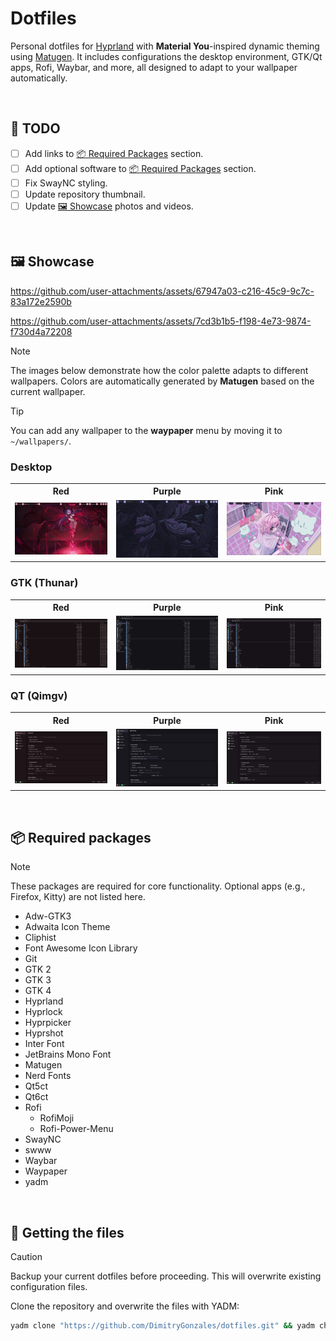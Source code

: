 # Dotfiles

Personal dotfiles for [Hyprland](https://hypr.land/) with **Material You**-inspired dynamic theming using [Matugen](https://github.com/InioX/matugen). It includes configurations the desktop environment, GTK/Qt apps, Rofi, Waybar, and more, all designed to adapt to your wallpaper automatically.


<br>

## 📝 TODO

- [ ] Add links to [📦 Required Packages](#-required-packages) section.
- [ ] Add optional software to [📦 Required Packages](#-required-packages) section.
- [ ] Fix SwayNC styling.
- [ ] Update repository thumbnail.
- [ ] Update [🖼️ Showcase](#️-showcase) photos and videos.

<br>

## 🖼️ Showcase

https://github.com/user-attachments/assets/67947a03-c216-45c9-9c7c-83a172e2590b

https://github.com/user-attachments/assets/7cd3b1b5-f198-4e73-9874-f730d4a72208

> [!NOTE]
> The images below demonstrate how the color palette adapts to different wallpapers. Colors are automatically generated by **Matugen** based on the current wallpaper.

> [!TIP]
> You can add any wallpaper to the **waypaper** menu by moving it to `~/wallpapers/`.

### Desktop

<table>
    <tr>
        <th>Red</th>
        <th>Purple</th>
        <th>Pink</th>
    </tr>
    <tr>
        <td><img src="./assets/desktop-red.png"></td>
        <td><img src="./assets/desktop-purple.png"></td>
        <td><img src="./assets/desktop-pink.png"></td>
    </tr>
</table>

### GTK (Thunar)

<table>
    <tr>
        <th>Red</th>
        <th>Purple</th>
        <th>Pink</th>
    </tr>
    <tr>
        <td><img src="./assets/gtk-red.png"></td>
        <td><img src="./assets/gtk-purple.png"></td>
        <td><img src="./assets/gtk-pink.png"></td>
    </tr>
</table>

### QT (Qimgv)

<table>
    <tr>
        <th>Red</th>
        <th>Purple</th>
        <th>Pink</th>
    </tr>
    <tr>
        <td><img src="./assets/qt-red.png"></td>
        <td><img src="./assets/qt-purple.png"></td>
        <td><img src="./assets/qt-pink.png"></td>
    </tr>
</table>

<br>

## 📦 Required packages

> [!NOTE]
> These packages are required for core functionality. Optional apps (e.g., Firefox, Kitty) are not listed here.

- Adw-GTK3
- Adwaita Icon Theme
- Cliphist
- Font Awesome Icon Library
- Git
- GTK 2
- GTK 3
- GTK 4
- Hyprland
- Hyprlock
- Hyprpicker
- Hyprshot
- Inter Font
- JetBrains Mono Font
- Matugen
- Nerd Fonts
- Qt5ct
- Qt6ct
- Rofi
    - RofiMoji
    - Rofi-Power-Menu
- SwayNC
- swww
- Waybar
- Waypaper
- yadm

<br>

## 📂 Getting the files

> [!CAUTION]
> Backup your current dotfiles before proceeding. This will overwrite existing configuration files.

Clone the repository and overwrite the files with YADM:

```bash
yadm clone "https://github.com/DimitryGonzales/dotfiles.git" && yadm checkout --force
```
